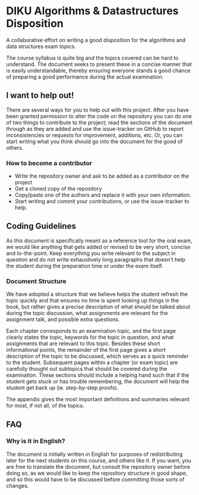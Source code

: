 DIKU Algorithms & Datastructures Disposition
============

A collaborative effort on writing a good disposition for the algorithms and data
structures exam topics.

The course syllabus is quite big and the topics covered can be hard to
understand. The document seeks to present these in a concise manner that is
easily understandable, thereby ensuring everyone stands a good chance of
preparing a good performance during the actual examination.

## I want to help out!
There are several ways for you to help out with this project. After you have
been granted permission to alter the code on the repository you can do one of
two things to contribute to the project; read the sections of the document
through as they are added and use the issue-tracker on GitHub to report
inconsistencies or requests for improvement, additions, etc. Or, you can start
writing what you think should go into the document for the good of others.

### How to become a contributor
* Write the repository owner and ask to be added as a contributor on the project
* Get a cloned copy of the repository
* Copy/paste one of the authors and replace it with your own information.
* Start writing and commit your contributions, or use the issue-tracker to help.

## Coding Guidelines
As this document is specifically meant as a reference tool for the oral exam,
we would like anything that gets added or revised to be very short, concise and
to-the-point. Keep everything you write relevant to the subject in question and
do not write exhaustively long paragraphs that doesn't help the student during
the preparation time or under the exam itself.

### Document Structure
We have adopted a structure that we believe helps the student refresh the topic
quickly and that ensures no time is spent looking up things in the book, but
rather gives a precise description of what should be talked about during the
topic discussion, what assignments are relevant for the assignment talk, and
possible extra questions.

Each chapter corresponds to an examination topic, and the first page clearly
states the topic, keywords for the topic in question, and what assignments that
are relevant to this topic. Besides these short informational points, the
remainder of the first page gives a short description of the topic to be
discussed, which serves as a quick reminder to the student. Subsequent pages
within a chapter (or exam topic) are carefully thought out subtopics that
should be covered during the examination. These sections should include a
helping hand such that if the student gets stuck or has trouble remembering,
the document will help the student get back up (ie. step-by-step proofs).

The appendix gives the most important definitions and summaries relevant for
most, if not all, of the topics.

## FAQ

### Why is it in English?
The document is initially written in English for purposes of redistributing
later for the next students on this course, and others like it. If you want,
you are free to translate the document, but consult the repository owner before
doing so, as we would like to keep the repository structure in good shape, and
so this would have to be discussed before committing those sorts of changes.
